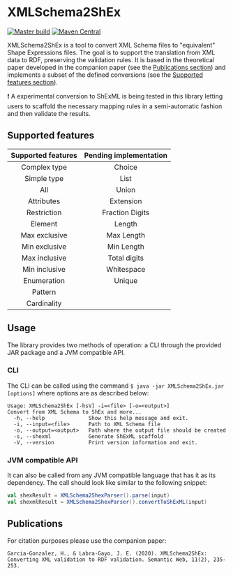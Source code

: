# XMLSchema2ShEx
[![Master build](https://github.com/herminiogg/xmlschema2shex/actions/workflows/scala.yml/badge.svg?branch=master)](https://github.com/herminiogg/xmlschema2shex/actions/workflows/scala.yml?query=branch%3Amaster)
[![Maven Central](https://img.shields.io/maven-central/v/com.herminiogarcia/xmlschema2shex_3?color=blue)](https://central.sonatype.com/artifact/com.herminiogarcia/xmlschema2shex_3)

XMLSchema2ShEx is a tool to convert XML Schema files to "equivalent" Shape Expressions files. The goal is to support
the translation from XML data to RDF, preserving the validation rules. It is based in the theoretical paper developed 
in the companion paper (see the [Publications section](#publications))  and implements a subset of the defined
conversions (see the [Supported features section](#supported-features)).

:heavy_exclamation_mark: A experimental conversion to ShExML is being tested in this library letting users to scaffold
the necessary mapping rules in a semi-automatic fashion and then validate the results.

## Supported features
| Supported features | Pending implementation |
|:------------------:|:----------------------:|
| Complex type       | Choice                 |
| Simple type        | List                   |
| All                | Union                  |
| Attributes         | Extension              |
| Restriction        | Fraction Digits        |
| Element            | Length                 |
| Max exclusive      | Max Length             |
| Min exclusive      | Min Length             |
| Max inclusive      | Total digits           |
| Min inclusive      | Whitespace             |
| Enumeration        | Unique                 |
| Pattern            |                        |
| Cardinality        |                        |

## Usage
The library provides two methods of operation: a CLI through the provided JAR package and a JVM compatible API.

### CLI
The CLI can be called using the command `$ java -jar XMLSchema2ShEx.jar [options]` where options are as described below:

```
Usage: XMLSchema2ShEx [-hsV] -i=<file> [-o=<output>]
Convert from XML Schema to ShEx and more...
  -h, --help              Show this help message and exit.
  -i, --input=<file>      Path to XML Schema file
  -o, --output=<output>   Path where the output file should be created
  -s, --shexml            Generate ShExML scaffold
  -V, --version           Print version information and exit.
```

### JVM compatible API
It can also be called from any JVM compatible language that has it as its dependency. The call
should look like similar to the following snippet:

```scala
val shexResult = XMLSchema2ShexParser().parse(input)
val shexmlResult = XMLSchema2ShexParser().convertToShExML(input)
```

## Publications
For citation purposes please use the companion paper:
```
Garcia-Gonzalez, H., & Labra-Gayo, J. E. (2020). XMLSchema2ShEx: 
Converting XML validation to RDF validation. Semantic Web, 11(2), 235-253.
```